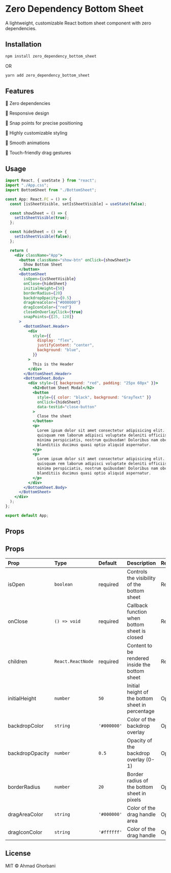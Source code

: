 # Zero Dependency Bottom Sheet

A lightweight, customizable React bottom sheet component with zero dependencies.

## Installation

```bash
npm install zero_dependency_bottom_sheet
```

OR

```bash
yarn add zero_dependency_bottom_sheet
```

## Features

🚫 Zero dependencies

📱 Responsive design

🎯 Snap points for precise positioning

🎨 Highly customizable styling

🔄 Smooth animations

📲 Touch-friendly drag gestures

## Usage

```jsx
import React, { useState } from "react";
import "./App.css";
import BottomSheet from "./BottomSheet";

const App: React.FC = () => {
  const [isSheetVisible, setIsSheetVisible] = useState(false);

  const showSheet = () => {
    setIsSheetVisible(true);
  };

  const hideSheet = () => {
    setIsSheetVisible(false);
  };

  return (
    <div className="App">
      <button className="show-btn" onClick={showSheet}>
        Show Bottom Sheet
      </button>
      <BottomSheet
        isOpen={isSheetVisible}
        onClose={hideSheet}
        initialHeight={50}
        borderRadius={20}
        backdropOpacity={0.5}
        dragAreaColor={"#000000"}
        dragIconColor={"red"}
        closeOnOverlayClick={true}
        snapPoints={[25, 120]}
      >
        <BottomSheet.Header>
          <div
            style={{
              display: "flex",
              justifyContent: "center",
              background: "blue",
            }}
          >
            This is the Header
          </div>
        </BottomSheet.Header>
        <BottomSheet.Body>
          <div style={{ background: "red", padding: "25px 60px" }}>
            <h2>Bottom Sheet Modal</h2>
            <button
              style={{ color: "black", background: "GrayText" }}
              onClick={hideSheet}
              data-testid="close-button"
            >
              Close the sheet
            </button>
            <p>
              Lorem ipsum dolor sit amet consectetur adipisicing elit. Maiores,
              quisquam rem laborum adipisci voluptate deleniti officiis alias
              minima perspiciatis, nostrum quibusdam! Doloribus nam obcaecati
              blanditiis ducimus quasi optio aliquid aspernatur.
            </p>
            <p>
              Lorem ipsum dolor sit amet consectetur adipisicing elit. Maiores,
              quisquam rem laborum adipisci voluptate deleniti officiis alias
              minima perspiciatis, nostrum quibusdam! Doloribus nam obcaecati
              blanditiis ducimus quasi optio aliquid aspernatur.
            </p>
          </div>
        </BottomSheet.Body>
      </BottomSheet>
    </div>
  );
};

export default App;
```

## Props

## Props

| Prop            | Type              | Default     | Description                                      | Required/Optional |
| :-------------- | :---------------- | :---------- | :----------------------------------------------- | :---------------- |
| isOpen          | `boolean`         | required    | Controls the visibility of the bottom sheet      | Required          |
| onClose         | `() => void`      | required    | Callback function when bottom sheet is closed    | Required          |
| children        | `React.ReactNode` | required    | Content to be rendered inside the bottom sheet   | Required          |
| initialHeight   | `number`          | `50`        | Initial height of the bottom sheet in percentage | Optional          |
| backdropColor   | `string`          | `'#000000'` | Color of the backdrop overlay                    | Optional          |
| backdropOpacity | `number`          | `0.5`       | Opacity of the backdrop overlay (0-1)            | Optional          |
| borderRadius    | `number`          | `20`        | Border radius of the bottom sheet in pixels      | Optional          |
| dragAreaColor   | `string`          | `'#000000'` | Color of the drag handle area                    | Optional          |
| dragIconColor   | `string`          | `'#ffffff'` | Color of the drag handle                         | Optional          |

## License

MIT © Ahmad Ghorbani
